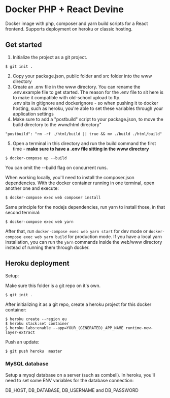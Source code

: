 # Docker PHP + React Devine

Docker image with php, composer and yarn build scripts for a React frontend. Supports deployment on heroku or classic hosting.

## Get started

1. Initialize the project as a git project.

```
$ git init .
```

2. Copy your package.json, public folder and src folder into the www directory
3. Create an .env file in the www directory. You can rename the .env.example file to get started. The reason for the .env file to sit here is to make it compatible with old-school upload to ftp. <br />.env sits in gitignore and dockerignore - so when pushing it to docker hosting,
such as heroku, you're able to set these variables through your application settings
4. Make sure to add a "postbuild" script to your package.json, to move the build directory to the www/html directory"

```
"postbuild": "rm -rf ./html/build || true && mv ./build ./html/build"
```

5. Open a terminal in this directory and run the build command the first time - **make sure to have a .env file sitting in the www directory**

```
$ docker-compose up --build
```

You can omit the --build flag on concurrent runs.

When working locally, you'll need to install the composer.json dependencies. With the docker container running in one terminal, open another one and execute:

```
$ docker-compose exec web composer install
```

Same principle for the nodejs dependencies, run yarn to install those, in that second terminal:

```
$ docker-compose exec web yarn
```

After that, run `docker-compose exec web yarn start` for dev mode or `docker-compose exec web yarn build` for production mode. If you have a local yarn installation, you can run the `yarn` commands inside the web/www directory instead of running them through docker.

## Heroku deployment

Setup:

Make sure this folder is a git repo on it's own.

```
$ git init .
```

After initializing it as a git repo, create a heroku project for this docker container:

```
$ heroku create --region eu
$ heroku stack:set container
$ heroku labs:enable --app=YOUR_(GENERATED)_APP_NAME runtime-new-layer-extract
```

Push an update:

```
$ git push heroku  master
```

### MySQL database

Setup a mysql database on a server (such as combell). In heroku, you'll need to set some ENV variables for the database connection:

DB_HOST, DB_DATABASE, DB_USERNAME and DB_PASSWORD